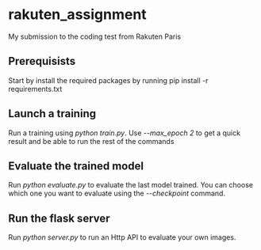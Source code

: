 # rakuten_assignment
My submission to the coding test from Rakuten Paris 

## Prerequisists

Start by install the required packages by running pip install -r requirements.txt

## Launch a training 

Run a training using *python train.py*. Use *--max_epoch 2* to get a quick result and be able to run the rest of the commands

## Evaluate the trained model 

Run *python evaluate.py* to evaluate the last model trained. You can choose which one you want to evaluate using the *--checkpoint* command. 

## Run the flask server

Run *python server.py* to run an Http API to evaluate your own images.

